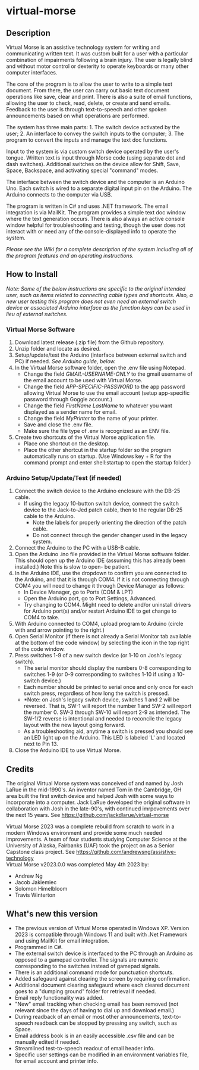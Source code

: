 # virtual-morse

## Description

Virtual Morse is an assistive technology system for writing and communicating written text. It was custom built for a user with a particular combination of impairments following a brain injury. The user is legally blind and without motor control or dexterity to operate keyboards or many other computer interfaces.  

The core of the program is to allow the user to write to a simple text document. From there, the user can carry out basic text document operations like save, clear and print. There is also a suite of email functions, allowing the user to check, read, delete, or create and send emails. Feedback to the user is through text-to-speech and other spoken announcements based on what operations are performed.

The system has three main parts: 1. The switch device activated by the user; 2. An interface to convey the switch inputs to the computer; 3. The program to convert the inputs and manage the text doc functions.

Input to the system is via custom switch device operated by the user's tongue. Written text is input through Morse code (using separate dot and dash switches). Additional switches on the device allow for Shift, Save, Space, Backspace, and activating special "command" modes.

The interface between the switch device and the computer is an Arduino Uno.  Each switch is wired to a separate digital input pin on the Arduino.  The Arduino connects to the computer via USB.

The program is written in C# and uses .NET framework.  The email integration is via MailKit.  The program provides a simple text doc window where the text generation occurs.  There is also always an active console window helpful for troubleshooting and testing, though the user does not interact with or need any of the console-displayed info to operate the system.

*Please see the Wiki for a complete description of the system including all of the program features and an operating instructions.*

## How to Install
*Note: Some of the below instructions are specific to the original intended user, such as items related to connecting cable types and shortcuts. Also, a new user testing this program does not even need an external switch device or associated Arduino interface as the function keys can be used in lieu of external switches.*
### Virtual Morse Software
1. Download latest release (.zip file) from the Github repository.
2. Unzip folder and locate as desired.
3. Setup/update/test the Arduino (interface between external switch and PC) if needed. *See Arduino guide, below.*
4. In the Virtual Morse software folder, open the .env file using Notepad.  
	- Change the field *GMAIL-USERNAME-ONLY* to the gmail username of the email account to be used with Virtual Morse.
	- Change the field *APP-SPECIFIC-PASSWORD* to the app password allowing Virtual Morse to use the email account (setup app-specific password through Goggle account.)
	- Change the field *FirstName LastName* to whatever you want displayed as a sender name for email.
	- Change the field *MyPrinter* to the name of your printer.
	- Save and close the .env file.
	- Make sure the file type of .env is recognized as an ENV file.
5. Create two shortcuts of the Virtual Morse application file.
	- Place one shortcut on the desktop.
	- Place the other shortcut in the startup folder so the program automatically runs on startup.
	(Use Windows key + R for the command prompt and enter shell:startup to open the startup folder.)
### Arduino Setup/Update/Test (if needed)
1. Connect the switch device to the Arduino enclosure with the DB-25 cable.
	- If using the legacy 10-button switch device, connect the switch device to the Jack-to-Jed patch cable, then to the regular DB-25 cable to the Arduino.
		- Note the labels for properly orienting the direction of the patch cable.
		- Do not connect through the gender changer used in the legacy system.
2. Connect the Arduino to the PC with a USB-B cable.
3. Open the Arduino .ino file provided in the Virtual Morse software folder. This should open up the Arduino IDE (assuming this has already been installed.)  Note this is slow to open- be patient.
4. In the Arduino IDE, use the dropdown to confirm you are connected to the Arduino, and that it is through COM4. If it is not connecting through COM4 you will need to change it through Device Manager as follows:
	- In Device Manager, go to Ports (COM & LPT)
	- Open the Arduino port, go to Port Settings, Advanced.
	- Try changing to COM4.  Might need to delete and/or uninstall drivers for Arduino port(s) and/or restart Arduino IDE to get change to COM4 to take.
5. With Arduino connected to COM4, upload program to Arduino (circle with and arrow pointing to the right.)
6. Open Serial Monitor (if there is not already a Serial Monitor tab available at the bottom of the code window) by selecting the icon in the top right of the code window.
7. Press switches 1-9 of a new switch device (or 1-10 on Josh's legacy switch).
	- The serial monitor should display the numbers 0-8 corresponding to switches 1-9 (or 0-9 corresponding to switches 1-10 if using a 10-switch device.)
	- Each number should be printed to serial once and only once for each switch press, regardless of how long the switch is pressed.
	- *Note: on Josh's legacy switch device, switches 1 and 2 will be reversed.  That is, SW-1 will report the number 1 and SW-2 will report the number 0.  SW-3 through SW-10 will report 2-9 as intended. The SW-1/2 reverse is intentional and needed to reconcile the legacy layout with the new layout going forward.
	- As a troubleshooting aid, anytime a switch is pressed you should see an LED light up on the Arduino.  This LED is labeled 'L' and located next to Pin 13.
8. Close the Arduino IDE to use Virtual Morse.	


## Credits
The original Virtual Morse system was conceived of and named by Josh LaRue in the mid-1990's. An inventor named Tom in the Cambridge, OH area built the first switch device and helped Josh with some ways to incorporate into a computer.
Jack LaRue developed the original software in collaboration with Josh in the late-90's, with continued imrpovements over the next 15 years. See https://github.com/jackdlarue/virtual-morse

Virtual Morse 2023 was a complete rebuild from scratch to work in a modern Windows environment and provide some much needed improvements. A team of four students studying Computer Science at the University of Alaska, Fairbanks (UAF) took the project on as a Senior Capstone class project. See https://github.com/andrewsng/assistive-technology  
Virtual Morse v2023.0.0 was completed May 4th 2023 by:
- Andrew Ng
- Jacob Jakiemiec
- Solomon Himelbloom
- Travis Winterton



## What's new this version
- The previous version of Virtual Morse operated in Wndows XP.  Version 2023 is compatible through Windows 11 and 
built with .Net Framework and using MailKit for email integration.
- Programmed in C#.
- The external switch device is interfaced to the PC through an Arduino as opposed to a gamepad controller.  The signals are numeric corresponding to the switches instead of gamepad signals.
- There is an additional command mode for punctuation shortcuts.
- Added safegaurd against clearing the screen by requiring confirmation.
- Additional document clearing safegaurd where each cleared document goes to a "dumping ground" folder for retrieval if needed.
- Email reply functionality was added.
- "New" email tracking when checking email has been removed (not relevant since the days of having to dial up and download email.)
- During readback of an email or most other announcements, text-to-speech readback can be stopped by pressing any switch, such as Space.
- Email address book is in an easily accessible .csv file and can be manually edited if needed.
- Streamlined test-to-speech readout of email header info.
- Specific user settings can be modified in an environment variables file, for email account and printer info.





